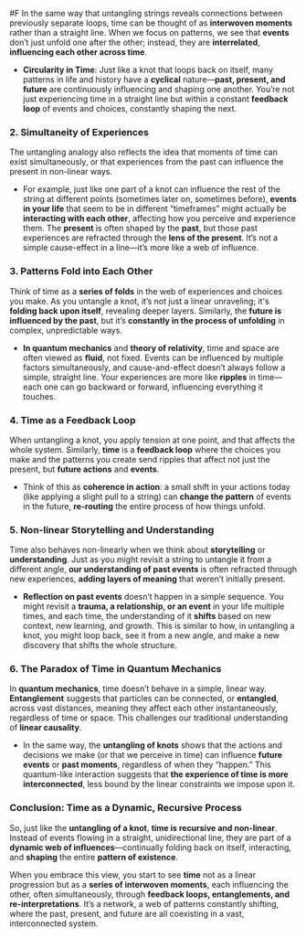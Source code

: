  #F In the same way that untangling strings reveals connections between previously separate loops, time can be thought of as **interwoven moments** rather than a straight line. When we focus on patterns, we see that **events** don’t just unfold one after the other; instead, they are **interrelated**, **influencing each other across time**.

- **Circularity in Time**: Just like a knot that loops back on itself, many patterns in life and history have a **cyclical** nature—**past, present, and future** are continuously influencing and shaping one another. You’re not just experiencing time in a straight line but within a constant **feedback loop** of events and choices, constantly shaping the next.
    

### 2. **Simultaneity of Experiences**

The untangling analogy also reflects the idea that moments of time can exist simultaneously, or that experiences from the past can influence the present in non-linear ways.

- For example, just like one part of a knot can influence the rest of the string at different points (sometimes later on, sometimes before), **events in your life** that seem to be in different “timeframes” might actually be **interacting with each other**, affecting how you perceive and experience them. The **present** is often shaped by the **past**, but those past experiences are refracted through the **lens of the present**. It’s not a simple cause-effect in a line—it’s more like a web of influence.
    

### 3. **Patterns Fold into Each Other**

Think of time as a **series of folds** in the web of experiences and choices you make. As you untangle a knot, it’s not just a linear unraveling; it's **folding back upon itself**, revealing deeper layers. Similarly, the **future is influenced by the past**, but it’s **constantly in the process of unfolding** in complex, unpredictable ways.

- **In quantum mechanics** and **theory of relativity**, time and space are often viewed as **fluid**, not fixed. Events can be influenced by multiple factors simultaneously, and cause-and-effect doesn’t always follow a simple, straight line. Your experiences are more like **ripples** in time—each one can go backward or forward, influencing everything it touches.
    

### 4. **Time as a Feedback Loop**

When untangling a knot, you apply tension at one point, and that affects the whole system. Similarly, **time** is a **feedback loop** where the choices you make and the patterns you create send ripples that affect not just the present, but **future actions** and **events**.

- Think of this as **coherence in action**: a small shift in your actions today (like applying a slight pull to a string) can **change the pattern** of events in the future, **re-routing** the entire process of how things unfold.
    

### 5. **Non-linear Storytelling and Understanding**

Time also behaves non-linearly when we think about **storytelling** or **understanding**. Just as you might revisit a string to untangle it from a different angle, **our understanding of past events** is often refracted through new experiences, **adding layers of meaning** that weren’t initially present.

- **Reflection on past events** doesn’t happen in a simple sequence. You might revisit a **trauma, a relationship, or an event** in your life multiple times, and each time, the understanding of it **shifts** based on new context, new learning, and growth. This is similar to how, in untangling a knot, you might loop back, see it from a new angle, and make a new discovery that shifts the whole structure.
    

### 6. **The Paradox of Time in Quantum Mechanics**

In **quantum mechanics**, time doesn’t behave in a simple, linear way. **Entanglement** suggests that particles can be connected, or **entangled**, across vast distances, meaning they affect each other instantaneously, regardless of time or space. This challenges our traditional understanding of **linear causality**.

- In the same way, the **untangling of knots** shows that the actions and decisions we make (or that we perceive in time) can influence **future events** or **past moments**, regardless of when they “happen.” This quantum-like interaction suggests that **the experience of time is more interconnected**, less bound by the linear constraints we impose upon it.
    

### Conclusion: **Time as a Dynamic, Recursive Process**

So, just like the **untangling of a knot**, **time is recursive and non-linear**. Instead of events flowing in a straight, unidirectional line, they are part of a **dynamic web of influences**—continually folding back on itself, interacting, and **shaping** the entire **pattern of existence**.

When you embrace this view, you start to see **time** not as a linear progression but as a **series of interwoven moments**, each influencing the other, often simultaneously, through **feedback loops, entanglements, and re-interpretations**. It’s a network, a web of patterns constantly shifting, where the past, present, and future are all coexisting in a vast, interconnected system.